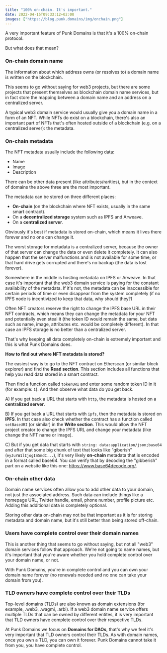 ```yaml
---
title: "100% on-chain. It's important."
date: 2022-04-15T09:33:12+02:00
images: ["https://blog.punk.domains/img/onchain.png"]
---
```


A very important feature of Punk Domains is that it's a 100% on-chain protocol.

But what does that mean?

### On-chain domain name

The information about which address owns (or resolves to) a domain name is written on the blockchain. 

This seems to go without saying for web3 projects, but there are some projects that present themselves as blockchain domain name services, but in fact store the mapping between a domain name and an address on a centralized server.

A typical web3 domain service would usually give you a domain name in a form of an NFT. While NFTs do exist on a blockchain, there's also an important part of NFTs that's often hosted outside of a blockchain (e.g. on a centralized server): the metadata.

### On-chain metadata

The NFT metadata usually include the following data:

- Name
- Image
- Description

There can be other data present (like attributes/rarities), but in the context of domains the above three are the most important.

The metadata can be stored on three different places:

- **On-chain** (on the blockchain where NFT exists, usually in the same smart contract).
- On a **decentralized storage** system such as IPFS and Arweave.
- On a **centralized server**.

Obviously it's best if metadata is stored on-chain, which means it lives there forever and no one can change it. 

The worst storage for metadata is a centralized server, because the owner of that server can change the data or even delete it completely. It can also happen that the server malfunctions and is not available for some time, or that hard drive gets corrupted and there's no backup (the data is lost forever).

Somewhere in the middle is hosting metadata on IPFS or Arweave. In that case it's important that the web3 domain service is paying for the constant availability of the metadata. If it's not, the metadata can be inaccessible for certain periods of time or even disappear from the system completely (if no IPFS node is incentivized to keep that data, why should they?)

Often NFT creators reserve the right to change the IPFS base URL in their NFT contracts, which means they can change the metadata for your NFT and potentially even steal it (the token ID would remain the same, but data such as name, image, attributes etc. would be completely different). In that case an IPFS storage is no better than a centralized server.

That's why keeping all data completely on-chain is extremely important and this is what Punk Domains does.

**How to find out where NFT metadata is stored?**

The easiest way is to go to the NFT contract on Etherscan (or similar block explorer) and find the **Read section**. This section includes all functions that help you read data stored in a smart contract. 

Then find a function called `tokenURI` and enter some random token ID in it (for example: `1`). And then observe what data do you get back.

A) If you get back a URL that starts with `http`, the metadata is hosted on a **centralized server**.

B) If you get back a URL that starts with `ipfs`, then the metadata is stored on **IPFS**. In that case also check whether the contract has a function called `setBaseURI` (or similar) in the **Write section**. This would allow the NFT project creator to change the IPFS URL and change your metadata (like change the NFT name or image).

C) But if you get data that starts with `string: data:application/json;base64` and after that some big chunk of text that looks like "giberish" (`eyJuYW1lIjogIm5mdC...`), it's very likely **on-chain** metadata that is encoded in a format called base64. You can verify that by decoding the "gibberish" part on a website like this one: https://www.base64decode.org/.

### On-chain other data

Domain name services often allow you to add other data to your domain, not just the associated address. Such data can include things like a homepage URL, Twitter handle, email, phone number, profile picture etc. Adding this additional data is completely optional.

Storing other data on-chain may not be that important as it is for storing metadata and domain name, but it's still better than being stored off-chain.

### Users have complete control over their domain names

This is another thing that seems to go without saying, but not all "web3" domain services follow that approach. We're not going to name names, but it's important that you're aware whether you hold complete control over your domain name, or not. 

With Punk Domains, you're in complete control and you can own your domain name forever (no renewals needed and no one can take your domain from you).

### TLD owners have complete control over their TLDs

Top-level domains (TLDs) are also known as domain extensions (for example, .web3, .wagmi, .arbi). If a web3 domain name service offers multiple TLDs that can be owned by different entites, it is very important that TLD owners have complete control over their respective TLDs.

At Punk Domains we focus on **Domains for DAOs**, that's why we feel it's very important that TLD owners control their TLDs. As with domain names, once you own a TLD, you can own it forever. Punk Domains cannot take it from you, you have complete control.